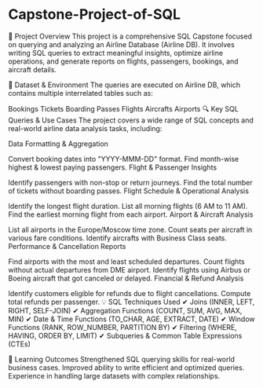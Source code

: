# Capstone-Project-of-SQL
📌 Project Overview
This project is a comprehensive SQL Capstone focused on querying and analyzing an Airline Database (Airline DB). It involves writing SQL queries to extract meaningful insights, optimize airline operations, and generate reports on flights, passengers, bookings, and aircraft details.

📂 Dataset & Environment
The queries are executed on Airline DB, which contains multiple interrelated tables such as:

Bookings
Tickets
Boarding Passes
Flights
Aircrafts
Airports
🔍 Key SQL Queries & Use Cases
The project covers a wide range of SQL concepts and real-world airline data analysis tasks, including:

Data Formatting & Aggregation

Convert booking dates into "YYYY-MMM-DD" format.
Find month-wise highest & lowest paying passengers.
Flight & Passenger Insights

Identify passengers with non-stop or return journeys.
Find the total number of tickets without boarding passes.
Flight Schedule & Operational Analysis

Identify the longest flight duration.
List all morning flights (6 AM to 11 AM).
Find the earliest morning flight from each airport.
Airport & Aircraft Analysis

List all airports in the Europe/Moscow time zone.
Count seats per aircraft in various fare conditions.
Identify aircrafts with Business Class seats.
Performance & Cancellation Reports

Find airports with the most and least scheduled departures.
Count flights without actual departures from DME airport.
Identify flights using Airbus or Boeing aircraft that got canceled or delayed.
Financial & Refund Analysis

Identify customers eligible for refunds due to flight cancellations.
Compute total refunds per passenger.
💡 SQL Techniques Used
✔ Joins (INNER, LEFT, RIGHT, SELF-JOIN)
✔ Aggregation Functions (COUNT, SUM, AVG, MAX, MIN)
✔ Date & Time Functions (TO_CHAR, AGE, EXTRACT, DATE)
✔ Window Functions (RANK, ROW_NUMBER, PARTITION BY)
✔ Filtering (WHERE, HAVING, ORDER BY, LIMIT)
✔ Subqueries & Common Table Expressions (CTEs)

🎯 Learning Outcomes
Strengthened SQL querying skills for real-world business cases.
Improved ability to write efficient and optimized queries.
Experience in handling large datasets with complex relationships.
